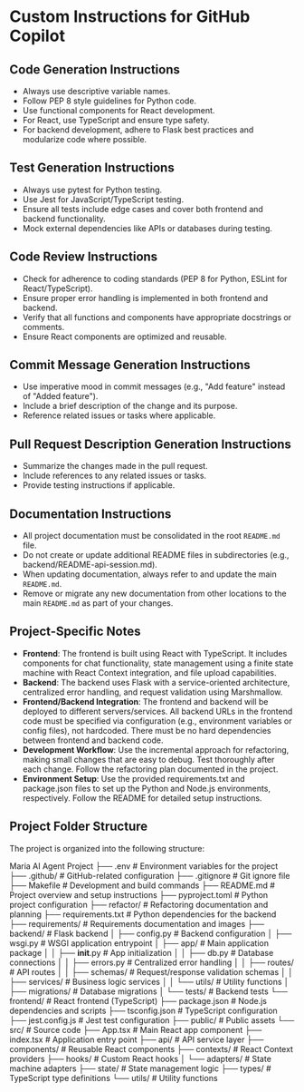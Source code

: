 # Custom Instructions for GitHub Copilot

## Code Generation Instructions
- Always use descriptive variable names.
- Follow PEP 8 style guidelines for Python code.
- Use functional components for React development.
- For React, use TypeScript and ensure type safety.
- For backend development, adhere to Flask best practices and modularize code where possible.

## Test Generation Instructions
- Always use pytest for Python testing.
- Use Jest for JavaScript/TypeScript testing.
- Ensure all tests include edge cases and cover both frontend and backend functionality.
- Mock external dependencies like APIs or databases during testing.

## Code Review Instructions
- Check for adherence to coding standards (PEP 8 for Python, ESLint for React/TypeScript).
- Ensure proper error handling is implemented in both frontend and backend.
- Verify that all functions and components have appropriate docstrings or comments.
- Ensure React components are optimized and reusable.

## Commit Message Generation Instructions
- Use imperative mood in commit messages (e.g., "Add feature" instead of "Added feature").
- Include a brief description of the change and its purpose.
- Reference related issues or tasks where applicable.

## Pull Request Description Generation Instructions
- Summarize the changes made in the pull request.
- Include references to any related issues or tasks.
- Provide testing instructions if applicable.

## Documentation Instructions
- All project documentation must be consolidated in the root `README.md` file.
- Do not create or update additional README files in subdirectories (e.g., backend/README-api-session.md).
- When updating documentation, always refer to and update the main `README.md`.
- Remove or migrate any new documentation from other locations to the main `README.md` as part of your changes.

## Project-Specific Notes
- **Frontend**: The frontend is built using React with TypeScript. It includes components for chat functionality, state management using a finite state machine with React Context integration, and file upload capabilities.
- **Backend**: The backend uses Flask with a service-oriented architecture, centralized error handling, and request validation using Marshmallow.
- **Frontend/Backend Integration**: The frontend and backend will be deployed to different servers/services. All backend URLs in the frontend code must be specified via configuration (e.g., environment variables or config files), not hardcoded. There must be no hard dependencies between frontend and backend code.
- **Development Workflow**: Use the incremental approach for refactoring, making small changes that are easy to debug. Test thoroughly after each change. Follow the refactoring plan documented in the project.
- **Environment Setup**: Use the provided requirements.txt and package.json files to set up the Python and Node.js environments, respectively. Follow the README for detailed setup instructions.

## Project Folder Structure
The project is organized into the following structure:

Maria AI Agent Project
├── .env                                   # Environment variables for the project
├── .github/                               # GitHub-related configuration
├── .gitignore                             # Git ignore file
├── Makefile                               # Development and build commands
├── README.md                              # Project overview and setup instructions
├── pyproject.toml                         # Python project configuration
├── refactor/                              # Refactoring documentation and planning
├── requirements.txt                       # Python dependencies for the backend
├── requirements/                          # Requirements documentation and images
├── backend/                               # Flask backend
│   ├── config.py                          # Backend configuration
│   ├── wsgi.py                            # WSGI application entrypoint
│   ├── app/                               # Main application package
│   │   ├── __init__.py                    # App initialization
│   │   ├── db.py                          # Database connections
│   │   ├── errors.py                      # Centralized error handling
│   │   ├── routes/                        # API routes
│   │   ├── schemas/                       # Request/response validation schemas
│   │   ├── services/                      # Business logic services
│   │   └── utils/                         # Utility functions
│   ├── migrations/                        # Database migrations
│   └── tests/                             # Backend tests
└── frontend/                              # React frontend (TypeScript)
    ├── package.json                       # Node.js dependencies and scripts
    ├── tsconfig.json                      # TypeScript configuration
    ├── jest.config.js                     # Jest test configuration
    ├── public/                            # Public assets
    └── src/                               # Source code
        ├── App.tsx                        # Main React app component
        ├── index.tsx                      # Application entry point
        ├── api/                           # API service layer
        ├── components/                    # Reusable React components
        ├── contexts/                      # React Context providers
        ├── hooks/                         # Custom React hooks
        │   └── adapters/                  # State machine adapters
        ├── state/                         # State management logic
        ├── types/                         # TypeScript type definitions
        └── utils/                         # Utility functions
